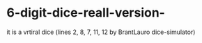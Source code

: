 # 6-digit-dice-reall-version-
it is a vrtiral dice  (lines 2, 8, 7, 11, 12 by BrantLauro dice-simulator)
